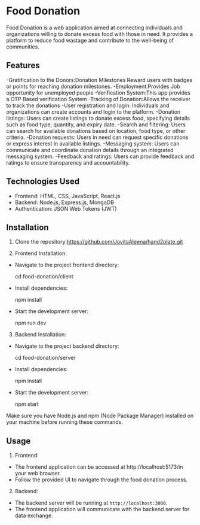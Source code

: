 # Food Donation
Food Donation is a web application aimed at connecting individuals and organizations willing to donate excess food with those in need. It provides a platform to reduce food wastage and contribute to the well-being of communities.

## Features
-Gratification to the Donors:Donation Milestones Reward users with badges or points for reaching donation milestones.
-Employment:Provides Job opportunity for unemployed people
-Verification System:This app provides a OTP Based verification System
-Tracking of Donation:Allows the receiver to track the donations
-User registration and login: Individuals and organizations can create accounts and login to the platform.
-Donation listings: Users can create listings to donate excess food, specifying details such as food type, quantity, and expiry date.
-Search and filtering: Users can search for available donations based on location, food type, or other criteria.
-Donation requests: Users in need can request specific donations or express interest in available listings.
-Messaging system: Users can communicate and coordinate donation details through an integrated messaging system.
-Feedback and ratings: Users can provide feedback and ratings to ensure transparency and accountability.

## Technologies Used
- Frontend: HTML, CSS, JavaScript, React.js
- Backend: Node.js, Express.js, MongoDB
- Authentication: JSON Web Tokens (JWT)
## Installation
1. Clone the repository:https://github.com/JovitaAleena/hand2plate.git

2. Frontend Installation:
- Navigate to the project frontend directory:

  cd food-donation/client

- Install dependencies:
  
  npm install
  
- Start the development server:
  
  npm run dev
  

3. Backend Installation:
- Navigate to the project backend directory:
  
  cd food-donation/server
  
- Install dependencies:
  
  npm install
  
- Start the development server:
  
  npm start
  

Make sure you have Node.js and npm (Node Package Manager) installed on your machine before running these commands.

## Usage

1. Frontend:
- The frontend application can be accessed at http://localhost:5173/in your web browser.
- Follow the provided UI to navigate through the food donation process.

2. Backend:
- The backend server will be running at `http://localhost:3000`.
- The frontend application will communicate with the backend server for data exchange.

